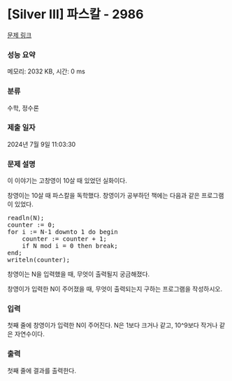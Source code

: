 # [Silver III] 파스칼 - 2986 

[문제 링크](https://www.acmicpc.net/problem/2986) 

### 성능 요약

메모리: 2032 KB, 시간: 0 ms

### 분류

수학, 정수론

### 제출 일자

2024년 7월 9일 11:03:30

### 문제 설명

<p>이 이야기는 고창영이 10살 때 있었던 실화이다.</p>

<p>창영이는 10살 때 파스칼을 독학했다. 창영이가 공부하던 책에는 다음과 같은 프로그램이 있었다.</p>

<pre>readln(N); 
counter := 0; 
for i := N-1 downto 1 do begin 
    counter := counter + 1; 
    if N mod i = 0 then break; 
end; 
writeln(counter);
</pre>

<p>창영이는 N을 입력했을 때, 무엇이 출력될지 궁금해졌다.</p>

<p>창영이가 입력한 N이 주어졌을 때, 무엇이 출력되는지 구하는 프로그램을 작성하시오.</p>

### 입력 

 <p>첫째 줄에 창영이가 입력한 N이 주어진다. N은 1보다 크거나 같고, 10^9보다 작거나 같은 자연수이다.</p>

### 출력 

 <p>첫째 줄에 결과를 출력한다.</p>

